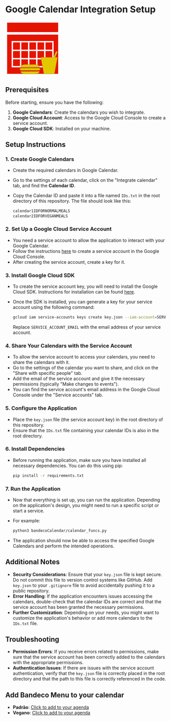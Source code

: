 # Google Calendar Integration Setup

![Icon](./bandecocalendar.png)

## Prerequisites

Before starting, ensure you have the following:

1. **Google Calendars**: Create the calendars you wish to integrate.
2. **Google Cloud Account**: Access to the Google Cloud Console to create a service account.
3. **Google Cloud SDK**: Installed on your machine.

## Setup Instructions

### 1. Create Google Calendars

- Create the required calendars in Google Calendar.
- Go to the settings of each calendar, click on the "Integrate calendar" tab, and find the **Calendar ID**.
- Copy the Calendar ID and paste it into a file named `IDs.txt` in the root directory of this repository. The file should look like this:

    ```text
    calendar1IDFORNORMALMEALS
    calendar2IDFORVEGANMEALS
    ```

### 2. Set Up a Google Cloud Service Account

- You need a service account to allow the application to interact with your Google Calendar.
- Follow the instructions [here](https://cloud.google.com/iam/docs/creating-managing-service-accounts) to create a service account in the Google Cloud Console.
- After creating the service account, create a key for it.

### 3. Install Google Cloud SDK

- To create the service account key, you will need to install the Google Cloud SDK. Instructions for installation can be found [here](https://cloud.google.com/sdk/docs/install-sdk).
- Once the SDK is installed, you can generate a key for your service account using the following command:

    ```bash
    gcloud iam service-accounts keys create key.json --iam-account=SERVICE_ACCOUNT_EMAIL
    ```

    Replace `SERVICE_ACCOUNT_EMAIL` with the email address of your service account.

### 4. Share Your Calendars with the Service Account

- To allow the service account to access your calendars, you need to share the calendars with it.
- Go to the settings of the calendar you want to share, and click on the "Share with specific people" tab.
- Add the email of the service account and give it the necessary permissions (typically "Make changes to events").
- You can find the service account's email address in the Google Cloud Console under the "Service accounts" tab.

### 5. Configure the Application

- Place the `key.json` file (the service account key) in the root directory of this repository.
- Ensure that the `IDs.txt` file containing your calendar IDs is also in the root directory.

### 6. Install Dependencies

- Before running the application, make sure you have installed all necessary dependencies. You can do this using pip:

    ```bash
    pip install -r requirements.txt
    ```

### 7. Run the Application

- Now that everything is set up, you can run the application. Depending on the application's design, you might need to run a specific script or start a service.
- For example:

    ```bash
    python3 bandecoCalendar/calendar_funcs.py
    ```

- The application should now be able to access the specified Google Calendars and perform the intended operations.

## Additional Notes

- **Security Considerations**: Ensure that your `key.json` file is kept secure. Do not commit this file to version control systems like GitHub. Add `key.json` to your `.gitignore` file to avoid accidentally pushing it to a public repository.
- **Error Handling**: If the application encounters issues accessing the calendars, double-check that the calendar IDs are correct and that the service account has been granted the necessary permissions.
- **Further Customization**: Depending on your needs, you might want to customize the application's behavior or add more calendars to the `IDs.txt` file.

## Troubleshooting

- **Permission Errors**: If you receive errors related to permissions, make sure that the service account has been correctly added to the calendars with the appropriate permissions.
- **Authentication Issues**: If there are issues with the service account authentication, verify that the `key.json` file is correctly placed in the root directory and that the path to this file is correctly referenced in the code.


## Add Bandeco Menu to your calendar

- **Padrão**: [Click to add to your agenda](https://calendar.google.com/calendar/u/1?cid=ZGRlODJjZGJmYjgwNmY3NzlkNWZiYzJiZWRkZjQ1YmMxNDBiYTQzYTQzZDI2NDQ2OWQ0MjU1OGNlMzkzMjY5N0Bncm91cC5jYWxlbmRhci5nb29nbGUuY29t)
- **Vegano**: [Click to add to your agenda](https://calendar.google.com/calendar/u/1?cid=YzczOTA2NTJjYmU2ZTA1ZmY5NzhiOTcwODdhYmIzNWE0N2VjMjU4NGEzODkxNmViZDE5ZDg0Mjg4NDA0ZTUyM0Bncm91cC5jYWxlbmRhci5nb29nbGUuY29t)